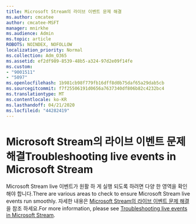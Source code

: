 ```yaml
---
title: Microsoft Stream의 라이브 이벤트 문제 해결
ms.author: cmcatee
author: cmcatee-MSFT
manager: mnirkhe
ms.audience: Admin
ms.topic: article
ROBOTS: NOINDEX, NOFOLLOW
localization_priority: Normal
ms.collection: Adm_O365
ms.assetid: ef2df989-8539-48b5-a324-97d2e09f14fe
ms.custom:
- "9001511"
- "5097"
ms.openlocfilehash: 1b981cb98f779fb16dff8d0b75daf65a29dab5cb
ms.sourcegitcommit: f7f25506191d0656a7637340df806b82c4232bc4
ms.translationtype: MT
ms.contentlocale: ko-KR
ms.lasthandoff: 04/21/2020
ms.locfileid: "44282419"
---
```

# <a name="troubleshooting-live-events-in-microsoft-stream"></a><span data-ttu-id="2b18e-102">Microsoft Stream의 라이브 이벤트 문제 해결</span><span class="sxs-lookup"><span data-stu-id="2b18e-102">Troubleshooting live events in Microsoft Stream</span></span>

<span data-ttu-id="2b18e-103">Microsoft Stream live 이벤트가 원활 하 게 실행 되도록 하려면 다양 한 영역을 확인 해야 합니다.</span><span class="sxs-lookup"><span data-stu-id="2b18e-103">There are various areas to check to ensure Microsoft Stream live events run smoothly.</span></span> <span data-ttu-id="2b18e-104">자세한 내용은 [Microsoft Stream의 라이브 이벤트 문제 해결](https://docs.microsoft.com/stream/live-event-troubleshooting)을 참조 하세요.</span><span class="sxs-lookup"><span data-stu-id="2b18e-104">For more information, please see [Troubleshooting live events in Microsoft Stream](https://docs.microsoft.com/stream/live-event-troubleshooting).</span></span>
